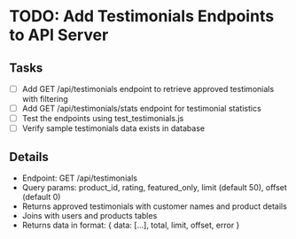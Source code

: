 # TODO: Add Testimonials Endpoints to API Server

## Tasks
- [ ] Add GET /api/testimonials endpoint to retrieve approved testimonials with filtering
- [ ] Add GET /api/testimonials/stats endpoint for testimonial statistics
- [ ] Test the endpoints using test_testimonials.js
- [ ] Verify sample testimonials data exists in database

## Details
- Endpoint: GET /api/testimonials
- Query params: product_id, rating, featured_only, limit (default 50), offset (default 0)
- Returns approved testimonials with customer names and product details
- Joins with users and products tables
- Returns data in format: { data: [...], total, limit, offset, error }

